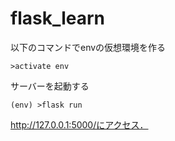# flask_learn

以下のコマンドでenvの仮想環境を作る
```
>activate env
```
サーバーを起動する
```
(env) >flask run
```

http://127.0.0.1:5000/にアクセス．